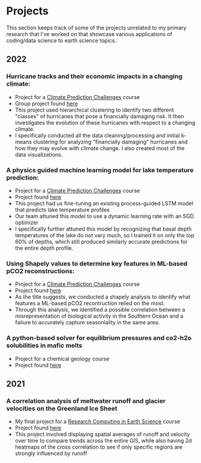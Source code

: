 # Projects

This section keeps track of some of the projects unrelated to my primary research that I've worked on that showcase various applications of coding/data science to earth science topics. 

## 2022
### Hurricane tracks and their economic impacts in a changing climate:  
- Project for a [Climate Prediction Challenges](https://leap.columbia.edu/) course
- Group project found [here](https://github.com/katelmarsh/hurricanes_climate_pred)
- This project used hierarchical clustering to identify two different "classes" of hurricanes that pose a financially damaging risk. It then investigates the evolution of these hurricanes with respect to a changing climate.
- I specifically conducted all the data cleaning/processing and initial k-means clustering for analyzing "financially damaging" hurricanes and how they may evolve with climate change. I also created most of the data visualizations. 

### A physics guided machine learning model for lake temperature prediction:
- Project for a [Climate Prediction Challenges](https://leap.columbia.edu/) course
- Project found [here](https://github.com/glugeorge/random-analysis-projects/tree/main/Physics%20Guided%20Machine%20Learning%20for%20a%20Lake%20Stratification%20Model)
- This project had us fine-tuning an existing process-guided LSTM model that predicts lake temperature profiles
- Our team attuned this model to use a dynamic learning rate with an SGD optimizer
- I specifically further attuned this model by recognizing that basal depth temperatures of the lake do not vary much, so I trained it on only the top 60% of depths, which still produced similarly accurate predictions for the entire depth profile.

### Using Shapely values to determine key features in ML-based pCO2 reconstructions:
- Project for a [Climate Prediction Challenges](https://leap.columbia.edu/) course
- Project found [here](https://drive.google.com/drive/folders/1WGnPMq1IwLkD8u0ECPCzE4b72HvASTyE?usp=sharing)
- As the title suggests, we conducted a shapely analysis to identify what features a ML-based pCO2 recontruction relied on the most.
- Through this analysis, we identified a possible correlation between a misrepresentation of biological activity in the Southern Ocean and a failure to accurately capture seasonlality in the same area.

### A python-based solver for equilibrium pressures and co2-h2o solubilities in mafic melts
- Project for a chemical geology course
- Project found [here](https://github.com/glugeorge/chemgeo)

## 2021
### A correlation analysis of meltwater runoff and glacier velocities on the Greenland Ice Sheet
- My final project for a [Research Computing in Earth Science](https://earth-env-data-science.github.io/intro.html) course
- Project found [here](https://github.com/glugeorge/rces-project)
- This project involved displaying spatial averages of runoff and velocity over time to compare trends across the entire GIS, while also having 2d heatmaps of the cross correlation to see if only specific regions are strongly influenced by runoff


